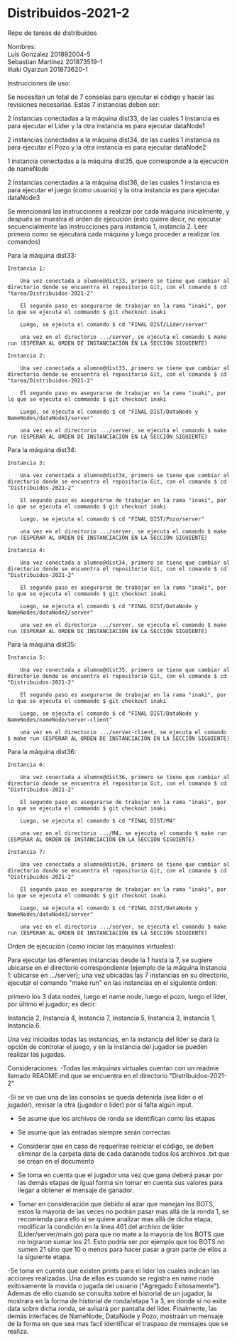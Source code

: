 # Distribuidos-2021-2

Repo de tareas de distribuidos

Nombres: <br>
Luis Gonzalez 201892004-5<br>
Sebastian Martinez 201873519-1<br>
Iñaki Oyarzun 201873620-1<br>

Instrucciones de uso:

Se necesitan un total de 7 consolas para ejecutar el código y hacer las revisiones necesarias. Estas 7 instancias deben ser:

2 instancias conectadas a la máquina dist33, de las cuales 1 instancia es para ejecutar el Lider y la otra instancia es para ejecutar dataNode1

2 instancias conectadas a la máquina dist34, de las cuales 1 instancia es para ejecutar el Pozo y la otra instancia es para ejecutar dataNode2

1 instancia conectadas a la máquina dist35, que corresponde a la ejecución de nameNode

2 instancias conectadas a la máquina dist36, de las cuales 1 instancia es para ejecutar el juego (como usuario) y la otra instancia es para ejecutar dataNode3


Se mencionará las instrucciones a realizar por cada máquina inicialmente, y después se muestra el orden de ejecución (esto quiere decir, no ejecutar secuencialmente las instrucciones para instancia 1, instancia 2. Leer primero como se ejecutará cada máquina y luego proceder a realizar los comandos)

Para la máquina dist33:

	Instancia 1:

		Una vez conectada a alumno@dist33, primero se tiene que cambiar al directorio donde se encuentra el repositorio Git, con el comando $ cd "tarea/Distribuidos-2021-2"

		El segundo paso es asegurarse de trabajar en la rama "inaki", por lo que se ejecuta el commando $ git checkout inaki

		Luego, se ejecuta el comando $ cd "FINAL DIST/Lider/server"

		una vez en el directorio .../server, se ejecuta el comando $ make run (ESPERAR AL ORDEN DE INSTANCIACIÓN EN LA SECCIÓN SIGUIENTE)

	Instancia 2:

		Una vez conectada a alumno@dist33, primero se tiene que cambiar al directorio donde se encuentra el repositorio Git, con el comando $ cd "tarea/Distribuidos-2021-2"

		El segundo paso es asegurarse de trabajar en la rama "inaki", por lo que se ejecuta el commando $ git checkout inaki

		Luego, se ejecuta el comando $ cd "FINAL DIST/DataNode y NameNodes/dataNode1/server"

		una vez en el directorio .../server, se ejecuta el comando $ make run (ESPERAR AL ORDEN DE INSTANCIACIÓN EN LA SECCIÓN SIGUIENTE)



Para la máquina dist34:

	Instancia 3:

		Una vez conectada a alumno@dist34, primero se tiene que cambiar al directorio donde se encuentra el repositorio Git, con el comando $ cd "Distribuidos-2021-2"

		El segundo paso es asegurarse de trabajar en la rama "inaki", por lo que se ejecuta el commando $ git checkout inaki

		Luego, se ejecuta el comando $ cd "FINAL DIST/Pozo/server"

		una vez en el directorio .../server, se ejecuta el comando $ make run (ESPERAR AL ORDEN DE INSTANCIACIÓN EN LA SECCIÓN SIGUIENTE)

	Instancia 4:

		Una vez conectada a alumno@dist34, primero se tiene que cambiar al directorio donde se encuentra el repositorio Git, con el comando $ cd "Distribuidos-2021-2"

		El segundo paso es asegurarse de trabajar en la rama "inaki", por lo que se ejecuta el commando $ git checkout inaki

		Luego, se ejecuta el comando $ cd "FINAL DIST/DataNode y NameNodes/dataNode2/server"

		una vez en el directorio .../server, se ejecuta el comando $ make run (ESPERAR AL ORDEN DE INSTANCIACIÓN EN LA SECCIÓN SIGUIENTE)



Para la máquina dist35:

	Instancia 5:

		Una vez conectada a alumno@dist35, primero se tiene que cambiar al directorio donde se encuentra el repositorio Git, con el comando $ cd "Distribuidos-2021-2"

		El segundo paso es asegurarse de trabajar en la rama "inaki", por lo que se ejecuta el commando $ git checkout inaki

		Luego, se ejecuta el comando $ cd "FINAL DIST/DataNode y NameNodes/nameNode/server-client"

		una vez en el directorio .../server-client, se ejecuta el comando $ make run (ESPERAR AL ORDEN DE INSTANCIACIÓN EN LA SECCIÓN SIGUIENTE)



Para la máquina dist36:

	Instancia 6:

		Una vez conectada a alumno@dist36, primero se tiene que cambiar al directorio donde se encuentra el repositorio Git, con el comando $ cd "Distribuidos-2021-2"

		El segundo paso es asegurarse de trabajar en la rama "inaki", por lo que se ejecuta el commando $ git checkout inaki

		Luego, se ejecuta el comando $ cd "FINAL DIST/M4"

		una vez en el directorio .../M4, se ejecuta el comando $ make run (ESPERAR AL ORDEN DE INSTANCIACIÓN EN LA SECCIÓN SIGUIENTE)

	Instancia 7:

		Una vez conectada a alumno@dist36, primero se tiene que cambiar al directorio donde se encuentra el repositorio Git, con el comando $ cd "Distribuidos-2021-2"

		El segundo paso es asegurarse de trabajar en la rama "inaki", por lo que se ejecuta el commando $ git checkout inaki

		Luego, se ejecuta el comando $ cd "FINAL DIST/DataNode y NameNodes/dataNode3/server"

		una vez en el directorio .../server, se ejecuta el comando $ make run (ESPERAR AL ORDEN DE INSTANCIACIÓN EN LA SECCIÓN SIGUIENTE)



Orden de ejecución (como iniciar las máquinas virtuales):

Para ejecutar las diferentes instancias desde la 1 hasta la 7, se sugiere ubicarse en el directorio correspondiente (ejemplo de la máquina Instancia 1: ubicarse en .../server); una vez ubicadas las 7 instancias en su directorio, ejecutar el comando "make run" en las instancias en el siguiente orden:

primero los 3 data nodes, luego el name node, luego el pozo, luego el lider, por último el jugador; es decir:

Instancia 2, Instancia 4, Instancia 7, Instancia 5, Instancia 3, Instancia 1, Instancia 6.

Una vez iniciadas todas las instancias, en la instancia del lider se dará la opción de controlar el juego, y en la instancia del jugador se pueden realizar las jugadas.



Consideraciones:
-Todas las máquinas virtuales cuentan con un readme llamado README.md que se encuentra en el directorio "Distribuidos-2021-2"

-Si se ve que una de las consolas se queda detenida (sea lider o el jugador), revisar la otra (jugador o lider) por si falta algún input.

- Se asume que los archivos de ronda se identifican como las etapas

- Se asume que las entradas siempre serán correctas

- Considerar que en caso de requerirse reiniciar el código, se deben eliminar de la carpeta data de cada datanode todos los archivos .txt que se crean en el documento 

- Se toma en cuenta que el jugador una vez que gana deberá pasar por las demás etapas de igual forma sin tomar en cuenta sus valores para llegar a obtener el mensaje de ganador.

- Tomar en consideración que debido al azar que manejan los BOTS, estos la mayoría de las veces no podrán pasar mas allá de la ronda 1, se recomienda para ello si se quiere analizar mas allá de dicha etapa, modificar la condición en la línea 461 del archivo de líder (Líder/server/main.go) para que no mate a la mayoría de los BOTS que no lograron sumar los 21. Esto podria ser por ejemplo que los BOTS no sumen 21 sino que 10 o menos para hacer pasar a gran parte de ellos a la siguiente etapa.

-Se toma en cuenta que existen prints para el lider los cuales indican las acciones realizadas. Una de ellas es cuando se registra en name node exitosamente la movida o jugada del usuario ("Agregado Exitosamente"). Ademas de ello cuando se consulta sobre el historial de un jugador, la mostrara en la forma de historial de ronda/etapa 1 a 3, en donde si no exite data sobre dicha ronda, se avisará por pantalla del lider. Finalmente, las demás interfaces de NameNode, DataNode y Pozo, mostraán un mensaje de la forma en que sea mas facil identificar el traspaso de mensajes que se realiza.
